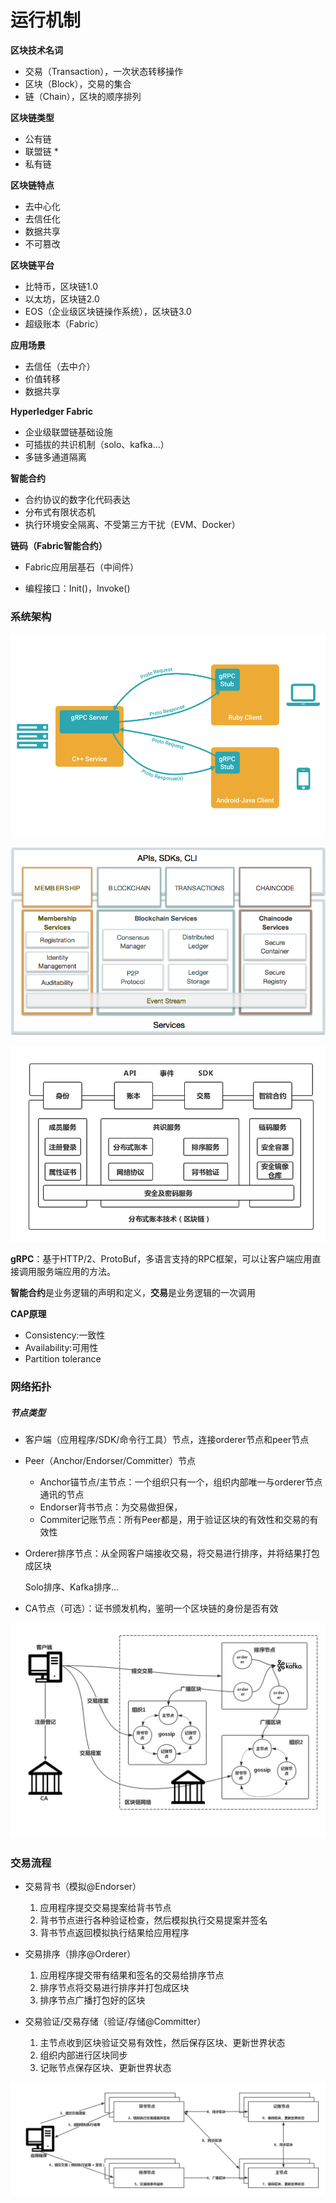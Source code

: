 # 运行机制

**区块技术名词**

- 交易（Transaction），一次状态转移操作
- 区块（Block），交易的集合
- 链（Chain），区块的顺序排列

**区块链类型**

- 公有链
- 联盟链 *
- 私有链

**区块链特点**

- 去中心化
- 去信任化
- 数据共享
- 不可篡改

**区块链平台**

- 比特币，区块链1.0
- 以太坊，区块链2.0
- EOS（企业级区块链操作系统），区块链3.0
- 超级账本（Fabric）

**应用场景**

- 去信任（去中介）
- 价值转移
- 数据共享

**Hyperledger Fabric**

- 企业级联盟链基础设施
- 可插拔的共识机制（solo、kafka…）
- 多链多通道隔离

**智能合约**

- 合约协议的数字化代码表达
- 分布式有限状态机
- 执行环境安全隔离、不受第三方干扰（EVM、Docker）

**链码（Fabric智能合约）**

- Fabric应用层基石（中间件）

- 编程接口：Init()，Invoke()

### 系统架构

![1](1.png)

![2](2.png)

![3](3.png)

**gRPC**：基于HTTP/2、ProtoBuf，多语言支持的RPC框架，可以让客户端应用直接调用服务端应用的方法。

**智能合约**是业务逻辑的声明和定义，**交易**是业务逻辑的一次调用

**CAP原理**

- Consistency:一致性
- Availability:可用性
- Partition tolerance

### **网络拓扑**

##### 节点类型

- 客户端（应用程序/SDK/命令行工具）节点，连接orderer节点和peer节点

- Peer（Anchor/Endorser/Committer）节点
  - Anchor锚节点/主节点：一个组织只有一个，组织内部唯一与orderer节点通讯的节点
  - Endorser背书节点：为交易做担保，
  - Commiter记账节点：所有Peer都是，用于验证区块的有效性和交易的有效性

- Orderer排序节点：从全网客户端接收交易，将交易进行排序，并将结果打包成区块

  Solo排序、Kafka排序...

- CA节点（可选）：证书颁发机构，鉴明一个区块链的身份是否有效

![4](4.png)

### **交易流程**

- 交易背书（模拟@Endorser）
  1. 应用程序提交交易提案给背书节点
  2. 背书节点进行各种验证检查，然后模拟执行交易提案并签名
  3. 背书节点返回模拟执行结果给应用程序

- 交易排序（排序@Orderer）
  1. 应用程序提交带有结果和签名的交易给排序节点
  2. 排序节点将交易进行排序并打包成区块
  3. 排序节点广播打包好的区块

- 交易验证/交易存储（验证/存储@Committer）
  1. 主节点收到区块验证交易有效性，然后保存区块、更新世界状态
  2. 组织内部进行区块同步
  3. 记账节点保存区块、更新世界状态

![9](9.png)